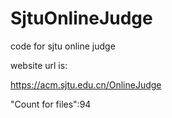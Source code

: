 # SjtuOnlineJudge
code for sjtu online judge

website url is:

https://acm.sjtu.edu.cn/OnlineJudge

"Count for files":94
